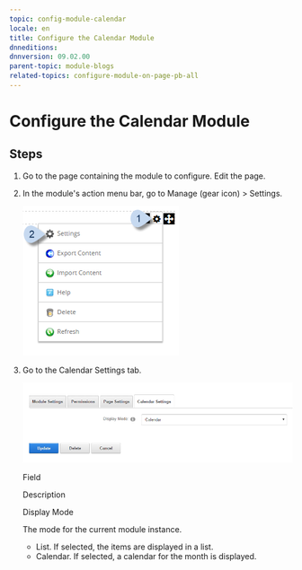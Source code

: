 ```yaml
---
topic: config-module-calendar
locale: en
title: Configure the Calendar Module
dnneditions: 
dnnversion: 09.02.00
parent-topic: module-blogs
related-topics: configure-module-on-page-pb-all
---
```


# Configure the Calendar Module

## Steps

1.  Go to the page containing the module to configure. Edit the page.
2.  In the module's action menu bar, go to Manage (gear icon) \> Settings.
    
      
    
    ![Manage action menu > Settings](img/scr-actionmenu-manage-settings.png)
    
      
    
3.  Go to the Calendar Settings tab.
    
      
    
    ![Module Settings — Calendar](img/scr-modulesettings-Calendar.png)
    
      
    
    Field
    
    Description
    
    Display Mode
    
    The mode for the current module instance.
    
    *   List. If selected, the items are displayed in a list.
    *   Calendar. If selected, a calendar for the month is displayed.